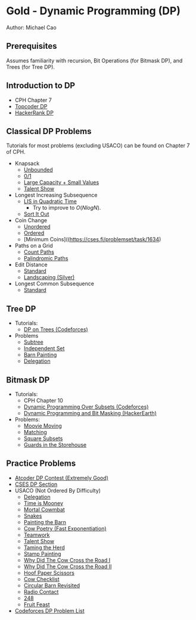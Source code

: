 # Gold - Dynamic Programming (DP)
Author: Michael Cao

## Prerequisites
Assumes familiarity with recursion, Bit Operations (for Bitmask DP), and Trees (for Tree DP).

## Introduction to DP
* CPH Chapter 7
* [Topcoder DP](https://www.topcoder.com/community/competitive-programming/tutorials/dynamic-programming-from-novice-to-advanced/)
* [HackerRank DP](https://www.hackerrank.com/topics/dynamic-programming)

## Classical DP Problems
Tutorials for most problems (excluding USACO) can be found on Chapter 7 of CPH.
* Knapsack
	* [Unbounded](https://www.hackerrank.com/challenges/unbounded-knapsack/problem)
	* [0/1](https://www.hackerrank.com/contests/srin-aadc03/challenges/classic-01-knapsack/problem)
	* [Large Capacity + Small Values](https://atcoder.jp/contests/dp/tasks/dp_e)
	* [Talent Show](http://www.usaco.org/index.php?page=viewproblem2&cpid=839)
* Longest Increasing Subsequence
	* [LIS in Quadratic Time](https://leetcode.com/problems/longest-increasing-subsequence/)
		* Try to improve to $O(NlogN)$. 
	* [Sort It Out](http://www.usaco.org/index.php?page=viewproblem2&cpid=865)
* Coin Change
	* [Unordered](https://cses.fi/problemset/task/1635)
	* [Ordered](https://cses.fi/problemset/task/1636)
	* [Minimum Coins]((https://cses.fi/problemset/task/1634)
* Paths on a Grid
	* [Count Paths](https://atcoder.jp/contests/dp/tasks/dp_h)
	* [Palindromic Paths](http://www.usaco.org/index.php?page=viewproblem2&cpid=553)
* Edit Distance
	* [Standard](https://www.hackerrank.com/contests/cse-830-homework-3/challenges/edit-distance)
	* [Landscaping (Silver)](http://www.usaco.org/index.php?page=viewproblem2&cpid=126)
* Longest Common Subsequence
	* [Standard](https://leetcode.com/problems/longest-common-subsequence/)

## Tree DP
* Tutorials:
	* [DP on Trees (Codeforces)](https://codeforces.com/blog/entry/20935)
* Problems
	* [Subtree](https://atcoder.jp/contests/dp/tasks/dp_v)
	* [Independent Set](https://atcoder.jp/contests/dp/tasks/dp_p)
	* [Barn Painting](http://www.usaco.org/index.php?page=viewproblem2&cpid=766)
	* [Delegation](http://usaco.org/index.php?page=viewproblem2&cpid=1019)

## Bitmask DP
* Tutorials:
	* CPH Chapter 10
	* [Dynamic Programming Over Subsets (Codeforces)](https://codeforces.com/blog/entry/337)
	*  [Dynamic Programming and Bit Masking (HackerEarth)](https://www.hackerearth.com/practice/algorithms/dynamic-programming/bit-masking/tutorial/)
* Problems:
	* [Moovie Moving](http://www.usaco.org/index.php?page=viewproblem2&cpid=515)
	* [Matching](https://atcoder.jp/contests/dp/tasks/dp_o)
	* [Square Subsets](https://codeforces.com/contest/895/problem/C)
	* [Guards in the Storehouse](https://codeforces.com/problemset/problem/845/F)

## Practice Problems
* [Atcoder DP Contest (Extremely Good)](https://atcoder.jp/contests/dp/tasks)
* [CSES DP Section](https://cses.fi/problemset/list/)
* USACO (Not Ordered By Difficulty)
	* [Delegation](http://www.usaco.org/index.php?page=viewproblem2&cpid=1019)
	* [Time is Mooney](http://www.usaco.org/index.php?page=viewproblem2&cpid=993)
	* [Mortal Cowmbat](http://usaco.org/index.php?page=viewproblem2&cpid=971)
	* [Snakes](http://www.usaco.org/index.php?page=viewproblem2&cpid=945)
	* [Painting the Barn](http://usaco.org/index.php?page=viewproblem2&cpid=923)
	* [Cow Poetry (Fast Exponentiation)](http://usaco.org/index.php?page=viewproblem2&cpid=897)
	* [Teamwork](http://usaco.org/index.php?page=viewproblem2&cpid=863)
	* [Talent Show](http://www.usaco.org/index.php?page=viewproblem2&cpid=839)
	* [Taming the Herd](http://www.usaco.org/index.php?page=viewproblem2&cpid=815)
	* [Stamp Painting](http://www.usaco.org/index.php?page=viewproblem2&cpid=791)
	* [Why Did The Cow Cross the Road I](http://www.usaco.org/index.php?page=viewproblem2&cpid=717)
	* [Why Did The Cow Cross the Road II](http://www.usaco.org/index.php?page=viewproblem2&cpid=718)
	* [Hoof Paper Scissors](http://www.usaco.org/index.php?page=viewproblem2&cpid=694)
	* [Cow Checklist](http://www.usaco.org/index.php?page=viewproblem2&cpid=670)
	* [Circular Barn Revisited](http://www.usaco.org/index.php?page=viewproblem2&cpid=622)
	* [Radio Contact](http://www.usaco.org/index.php?page=viewproblem2&cpid=598)
	* [248](http://www.usaco.org/index.php?page=viewproblem2&cpid=647)
	* [Fruit Feast](http://www.usaco.org/index.php?page=viewproblem2&cpid=574)
* [Codeforces DP Problem List](http://codeforces.com/blog/entry/325)
